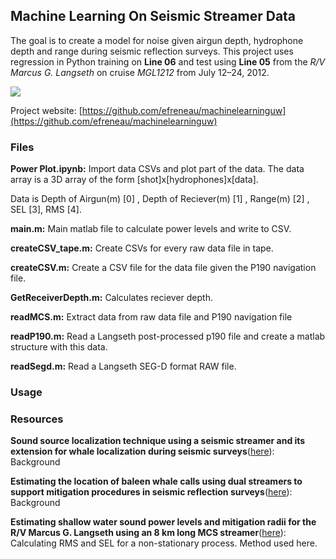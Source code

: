 ## Machine Learning On Seismic Streamer Data ##

The goal is to create a model for noise given airgun depth, hydrophone depth and range during seismic reflection surveys. This project uses regression in Python training on **Line 06** and test using **Line 05** from the *R/V Marcus G. Langseth* on cruise *MGL1212* from July 12–24, 2012.

![](https://i.imgur.com/Xthvue9.png)

Project website: ​[https://github.com/efreneau/machinelearninguw](https://github.com/efreneau/machinelearninguw)

### Files ###

**Power Plot.ipynb:** Import data CSVs and plot part of the data. The data array is a 3D array of the form [shot]x[hydrophones]x[data]. 

Data is Depth of Airgun(m) [0] , Depth of Reciever(m) [1] , Range(m) [2] , SEL [3], RMS [4].

**main.m:** Main matlab file to calculate power levels and write to CSV.

**createCSV_tape.m:** Create CSVs for every raw data file in tape.

**createCSV.m:** Create a CSV file for the data file given the P190 navigation file.

**GetReceiverDepth.m:** Calculates reciever depth.

**readMCS.m:** Extract data from raw data file and P190 navigation file

**readP190.m:** Read a Langseth post-processed p190 file and create a matlab structure with this data.

**readSegd.m:** Read a Langseth SEG-D format RAW file.

### Usage ###

### Resources ###

**Sound source localization technique using a seismic streamer
and its extension for whale localization during seismic surveys**([here](https://github.com/efreneau/machinelearninguw/blob/master/Relevant%20Papers/Abadi_et_al_2015.pdf)): Background

**Estimating the location of baleen whale calls
using dual streamers to support mitigation
procedures in seismic reflection surveys**([here](https://github.com/efreneau/machinelearninguw/blob/master/Relevant%20Papers/Abadi_et_al_2017.pdf)): Background

**Estimating shallow water sound power levels and mitigation
radii for the R/V Marcus G. Langseth using an 8 km long MCS
streamer**([here](https://github.com/efreneau/machinelearninguw/blob/master/Relevant%20Papers/Crone_et%20al_2014_Estimating%20shallow%20water%20sound%20power%20levels%20and%20mitigation.pdf)): Calculating RMS and SEL for a non-stationary process. Method used here.
